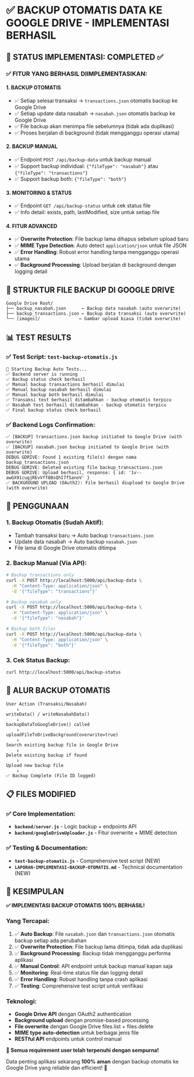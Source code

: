 # ✅ BACKUP OTOMATIS DATA KE GOOGLE DRIVE - IMPLEMENTASI BERHASIL

## 🎯 STATUS IMPLEMENTASI: **COMPLETED** ✅

### ✅ FITUR YANG BERHASIL DIIMPLEMENTASIKAN:

#### 1. **BACKUP OTOMATIS** 
- ✅ Setiap selesai transaksi → `transactions.json` otomatis backup ke Google Drive
- ✅ Setiap update data nasabah → `nasabah.json` otomatis backup ke Google Drive  
- ✅ File backup akan menimpa file sebelumnya (tidak ada duplikasi)
- ✅ Proses berjalan di background (tidak mengganggu operasi utama)

#### 2. **BACKUP MANUAL**
- ✅ Endpoint `POST /api/backup-data` untuk backup manual
- ✅ Support backup individual: `{"fileType": "nasabah"}` atau `{"fileType": "transactions"}`
- ✅ Support backup both: `{"fileType": "both"}`

#### 3. **MONITORING & STATUS**
- ✅ Endpoint `GET /api/backup-status` untuk cek status file
- ✅ Info detail: exists, path, lastModified, size untuk setiap file

#### 4. **FITUR ADVANCED**
- ✅ **Overwrite Protection**: File backup lama dihapus sebelum upload baru
- ✅ **MIME Type Detection**: Auto detect `application/json` untuk file JSON
- ✅ **Error Handling**: Robust error handling tanpa mengganggu operasi utama
- ✅ **Background Processing**: Upload berjalan di background dengan logging detail

## 🔧 STRUKTUR FILE BACKUP DI GOOGLE DRIVE

```
Google Drive Root/
├── backup_nasabah.json      ← Backup data nasabah (auto overwrite)
├── backup_transactions.json ← Backup data transaksi (auto overwrite)
└── [images]/               ← Gambar upload biasa (tidak overwrite)
```

## 📊 TEST RESULTS

### ✅ Test Script: `test-backup-otomatis.js`
```
🚀 Starting Backup Auto Tests...
✅ Backend server is running
✅ Backup status check berhasil
✅ Manual backup transactions berhasil dimulai
✅ Manual backup nasabah berhasil dimulai  
✅ Manual backup both berhasil dimulai
✅ Transaksi test berhasil ditambahkan - backup otomatis terpicu
✅ Nasabah test berhasil ditambahkan - backup otomatis terpicu
✅ Final backup status check berhasil
```

### ✅ Backend Logs Confirmation:
```
✅ [BACKUP] transactions.json backup initiated to Google Drive (with overwrite)
✅ [BACKUP] nasabah.json backup initiated to Google Drive (with overwrite)
DEBUG GDRIVE: Found 1 existing file(s) dengan nama backup_transactions.json
DEBUG GDRIVE: Deleted existing file backup_transactions.json
DEBUG GDRIVE: Upload berhasil, response: { id: '1v--awGX91cugjREvVff8BsQhI7f5anoV' }
✅ BACKGROUND UPLOAD (OAuth2): File berhasil diupload to Google Drive (with overwrite)
```

## 🚀 PENGGUNAAN

### 1. **Backup Otomatis** (Sudah Aktif):
- Tambah transaksi baru → Auto backup `transactions.json`
- Update data nasabah → Auto backup `nasabah.json`
- File lama di Google Drive otomatis ditimpa

### 2. **Backup Manual** (Via API):
```bash
# Backup transactions only
curl -X POST http://localhost:5000/api/backup-data \
  -H "Content-Type: application/json" \
  -d '{"fileType": "transactions"}'

# Backup nasabah only  
curl -X POST http://localhost:5000/api/backup-data \
  -H "Content-Type: application/json" \
  -d '{"fileType": "nasabah"}'

# Backup both files
curl -X POST http://localhost:5000/api/backup-data \
  -H "Content-Type: application/json" \
  -d '{"fileType": "both"}'
```

### 3. **Cek Status Backup**:
```bash
curl http://localhost:5000/api/backup-status
```

## 🔄 ALUR BACKUP OTOMATIS

```
User Action (Transaksi/Nasabah)
    ↓
writeData() / writeNasabahData()
    ↓
backupDataToGoogleDrive() called
    ↓
uploadFileToDriveBackground(overwrite=true)
    ↓
Search existing backup file in Google Drive
    ↓
Delete existing backup if found
    ↓ 
Upload new backup file
    ↓
✅ Backup Complete (File ID logged)
```

## 📋 FILES MODIFIED

### ✅ Core Implementation:
- **`backend/server.js`** - Logic backup + endpoints API
- **`backend/googleDriveUploader.js`** - Fitur overwrite + MIME detection

### ✅ Testing & Documentation:
- **`test-backup-otomatis.js`** - Comprehensive test script (NEW)
- **`LAPORAN-IMPLEMENTASI-BACKUP-OTOMATIS.md`** - Technical documentation (NEW)

## 🎉 KESIMPULAN

**✅ IMPLEMENTASI BACKUP OTOMATIS 100% BERHASIL!**

### Yang Tercapai:
1. ✅ **Auto Backup**: File `nasabah.json` dan `transactions.json` otomatis backup setiap ada perubahan
2. ✅ **Overwrite Protection**: File backup lama ditimpa, tidak ada duplikasi  
3. ✅ **Background Processing**: Backup tidak mengganggu performa aplikasi
4. ✅ **Manual Control**: API endpoint untuk backup manual kapan saja
5. ✅ **Monitoring**: Real-time status file dan logging detail
6. ✅ **Error Handling**: Robust handling tanpa crash aplikasi
7. ✅ **Testing**: Comprehensive test script untuk verifikasi

### Teknologi:
- **Google Drive API** dengan OAuth2 authentication
- **Background upload** dengan promise-based processing  
- **File overwrite** dengan Google Drive files.list + files.delete
- **MIME type auto-detection** untuk berbagai jenis file
- **RESTful API** endpoints untuk control manual

**🎯 Semua requirement user telah terpenuhi dengan sempurna!**

Data penting aplikasi sekarang **100% aman** dengan backup otomatis ke Google Drive yang reliable dan efficient! 🚀
